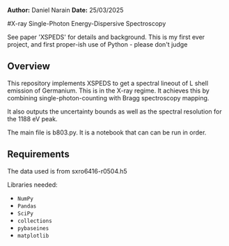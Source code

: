 
**Author:** Daniel Narain
**Date:**  25/03/2025

#X-ray Single-Photon Energy-Dispersive Spectroscopy

See paper 'XSPEDS' for details and background. This is my first ever project, and first proper-ish use of Python - please don't judge
## Overview
This repository implements XSPEDS to get a spectral lineout of L shell emission of Germanium. This is in the X-ray regime.
It achieves this by combining single-photon-counting with Bragg spectroscopy mapping.

It also outputs the uncertainty bounds as well as the spectral resolution for the 1188 eV peak.


The main file is b803.py. It is a notebook that can can be run in order.
## Requirements

The data used is from sxro6416-r0504.h5

Libraries needed:
  - `NumPy`
  - `Pandas`
  - `SciPy`
  - `collections`
  - `pybaseines`
  - `matplotlib`

